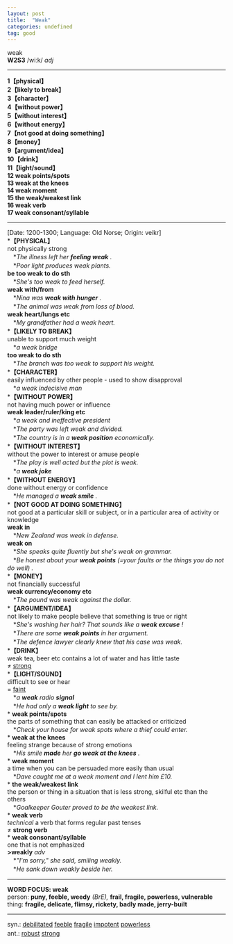```yaml
---
layout: post
title:  "Weak"
categories: undefined
tag: good
---
```

<DIV style="MARGIN: 0px 0px 5px">weak<BR><B>W2S3</B> /wiːk/ <I>adj</I> 
<HR>
<B>1【physical】</B><BR><B>2【likely to break】</B><BR><B>3【character】</B><BR><B>4【without power】</B><BR><B>5【without interest】</B><BR><B>6【without energy】</B><BR><B>7【not good at doing something】</B><BR><B>8【money】</B><BR><B>9【argument/idea】</B><BR><B>10【drink】</B><BR><B>11【light/sound】</B><BR><B>12 weak points/spots</B><BR><B>13 weak at the knees</B><BR><B>14 weak moment</B><BR><B>15 the weak/weakest link</B><BR><B>16 weak verb</B><BR><B>17 weak consonant/syllable</B>
<HR>
[Date: 1200-1300; Language: Old Norse; Origin: veikr]<BR>*<B>【PHYSICAL】</B><BR>not physically strong<BR>　*<I>The illness left her <B>feeling weak</B> .</I><BR>　*<I>Poor light produces weak plants.</I><BR><B>be too weak to do sth</B><BR>　*<I>She's too weak to feed herself.</I><BR><B>weak with/from</B><BR>　*<I>Nina was <B>weak with hunger</B> .</I><BR>　*<I>The animal was weak from loss of blood.</I><BR><B>weak heart/lungs etc</B><BR>　*<I>My grandfather had a weak heart.</I><BR>*<B>【LIKELY TO BREAK】</B><BR>unable to support much weight<BR>　*<I>a weak bridge</I><BR><B>too weak to do sth</B><BR>　*<I>The branch was too weak to support his weight.</I><BR>*<B>【CHARACTER】</B><BR>easily influenced by other people - used to show disapproval<BR>　*<I>a weak indecisive man</I><BR>*<B>【WITHOUT POWER】</B><BR>not having much power or influence<BR><B>weak leader/ruler/king etc</B><BR>　*<I>a weak and ineffective president</I> <BR>　*<I>The party was left weak and divided.</I> <BR>　*<I>The country is in a <B>weak position</B> economically.</I><BR>*<B>【WITHOUT INTEREST】</B><BR>without the power to interest or amuse people<BR>　*<I>The play is well acted but the plot is weak.</I><BR>　*<I>a <B>weak joke</B> </I><BR>*<B>【WITHOUT ENERGY】</B><BR>done without energy or confidence<BR>　*<I>He managed a <B>weak smile</B> .</I><BR>*<B>【NOT GOOD AT DOING SOMETHING】</B><BR>not good at a particular skill or subject, or in a particular area of activity or knowledge<BR><B>weak in</B><BR>　*<I>New Zealand was weak in defense.</I><BR><B>weak on</B><BR>　*<I>She speaks quite fluently but she's weak on grammar.</I><BR>　*<I>Be honest about your <B>weak points</B> (=your faults or the things you do not do well) .</I><BR>*<B>【MONEY】</B><BR>not financially successful<BR><B>weak currency/economy etc</B><BR>　*<I>The pound was weak against the dollar.</I><BR>*<B>【ARGUMENT/IDEA】</B><BR>not likely to make people believe that something is true or right<BR>　*<I>She's washing her hair? That sounds like a <B>weak excuse</B> !</I><BR>　*<I>There are some <B>weak points</B> in her argument.</I><BR>　*<I>The defence lawyer clearly knew that his case was weak.</I><BR>*<B>【DRINK】</B><BR>weak tea, beer etc contains a lot of water and has little taste<BR>≠ <A href="{{ site.baseurl }}/strong"><U>strong</U></A><BR>*<B>【LIGHT/SOUND】</B><BR>difficult to see or hear<BR>= <A href="{{ site.baseurl }}/faint"><U>faint</U></A><BR>　*<I>a <B>weak</B> radio <B>signal</B> </I><BR>　*<I>He had only a <B>weak light</B> to see by.</I><BR>* <B>weak points/spots</B><BR>the parts of something that can easily be attacked or criticized<BR>　*<I>Check your house for weak spots where a thief could enter.</I><BR>* <B>weak at the knees</B><BR>feeling strange because of strong emotions<BR>　*<I>His smile <B>made</B> her <B>go weak at the knees</B> .</I><BR>* <B>weak moment</B><BR>a time when you can be persuaded more easily than usual<BR>　*<I>Dave caught me at a weak moment and I lent him £10.</I><BR>* <B>the weak/weakest link</B><BR>the person or thing in a situation that is less strong, skilful etc than the others<BR>　*<I>Goalkeeper Gouter proved to be the weakest link.</I><BR>* <B>weak verb</B><BR><I>technical</I> a verb that forms regular past tenses<BR>≠ <B>strong verb</B><BR>* <B>weak consonant/syllable</B><BR>one that is not emphasized<BR><B>&gt;weakly</B> <I>adv</I><BR>　*<I>"I'm sorry," she said, smiling weakly.</I><BR>　*<I>He sank down weakly beside her.</I>
<HR>
<B>WORD FOCUS: weak</B> <BR>person: <B>puny, feeble, weedy</B> <I>(BrE), </I><B>frail, fragile, powerless, vulnerable</B> <BR>thing: <B>fragile, delicate, flimsy, rickety, badly made, jerry-built</B> 
<HR>
</DIV>
<DIV style="MARGIN: 0px 0px 5px">
<DIV style="MARGIN: 4px 0px">syn.: <A href="{{ site.baseurl }}/debilitated"><U>debilitated</U></A> <A href="{{ site.baseurl }}/feeble"><U>feeble</U></A> <A href="{{ site.baseurl }}/fragile"><U>fragile</U></A> <A href="{{ site.baseurl }}/impotent"><U>impotent</U></A> <A href="{{ site.baseurl }}/powerless"><U>powerless</U></A></DIV>
<DIV style="MARGIN: 4px 0px">ant.: <A href="{{ site.baseurl }}/robust"><U>robust</U></A> <A href="{{ site.baseurl }}/strong"><U>strong</U></A></DIV></DIV>